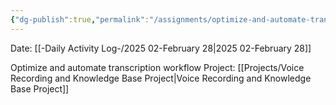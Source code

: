 ```yaml
---
{"dg-publish":true,"permalink":"/assignments/optimize-and-automate-transcription-workflow/","noteIcon":"","created":"2025-07-07T14:23:44.001-05:00"}
---
```


Date: [[-Daily Activity Log-/2025 02-February 28\|2025 02-February 28]]

Optimize and automate transcription workflow
Project: [[Projects/Voice Recording and Knowledge Base Project\|Voice Recording and Knowledge Base Project]]